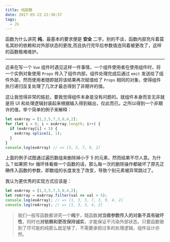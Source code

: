 ```yaml
---
title: 纯函数
date: 2017-05-22 22:38:57
tags: 
  - JS
---
```


函数为什么讲究 **纯**，最基本的要求便是 **安全** 二字。别的不谈，函数内部充斥着莫名其妙的依赖和对外部状态的更改,而且执行完毕后参数值连同着被更改了，这样的函数极难维护。

---

近来在写一个 `Vue` 组件时遇见这样一件事情，一个组件使用者在使用组件时，将一个实例对象使用 `Props` 传入了组件内部，组件处理完成后通过 `emit` 发送给了组件外部，然而使用者随即就将该结果再次赋值给了 `Props` 相同的对象，使得组件执行递归反复处理了几次才最总得到了非期许的值。

这让我觉得非常的尴尬，要我觉得组件本身是没有问题的。就组件本身而言无非就是将 UI 和处理逻辑封装起来根据输入得到输出，仅此而已。之所以得到一个非期许的值，举个简单的例子来解释：

``` js
let exArray = [1,3,5,7,3,9,4,2];
for (let i = 0; i < exArray.length; i++) {
  if (exArray[i] < 5) {
    exArray.splice(i, 1);
  }
}
console.log(exArray) // => [3, 5, 7, 9, 2]
```

上面的例子试图通过遍历数组来删除掉小于 5 的元素，然而结果不尽人意。为什么？如果把 for 循环体看做一个函数的话，那么每一次的删除操作都破坏了原先正确传入函数的参数，即数组的长度发生了改变，导致个别元素被异常跳过了。

我认为更优秀的实现方式应该是：
``` js
let exArray = [1,3,5,7,3,9,4,2];
let reArray = exArray.filter(val => val < 5);
console.log(exArray); // => [1, 3, 5, 7, 3, 9, 4, 2]
console.log(reArray); // => [1, 3, 3, 4, 2]
```

> 我们一般写函数都讲究一个**纯**字，既函数**对当做参数传入的对象不具有破坏性**，同时也**对依赖和更改保持诚实**，才能保证不污染外部状态。只要函数做到了尽可能的纯那么就足够了，不需要承担过多的处理逻辑，组件设计亦然。